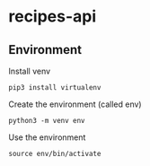 # recipes-api

## Environment

Install venv

```
pip3 install virtualenv
```

Create the environment (called env)

```
python3 -m venv env
```

Use the environment

```
source env/bin/activate
```

